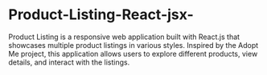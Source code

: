 # Product-Listing-React-jsx-
Product Listing is a responsive web application built with React.js that showcases multiple product listings in various styles. Inspired by the Adopt Me project, this application allows users to explore different products, view details, and interact with the listings.
